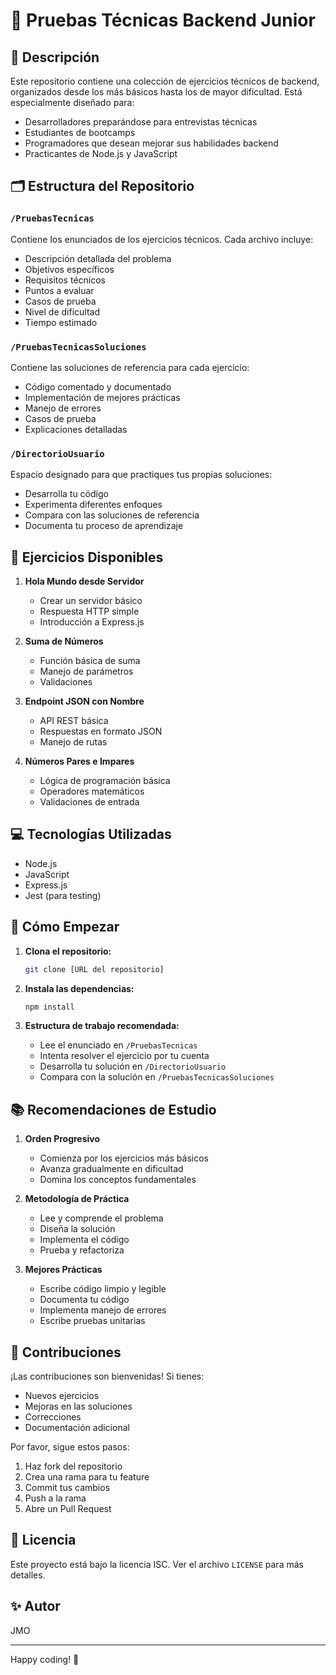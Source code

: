 # 🚀 Pruebas Técnicas Backend Junior

## 📝 Descripción
Este repositorio contiene una colección de ejercicios técnicos de backend, organizados desde los más básicos hasta los de mayor dificultad. Está especialmente diseñado para:
- Desarrolladores preparándose para entrevistas técnicas
- Estudiantes de bootcamps
- Programadores que desean mejorar sus habilidades backend
- Practicantes de Node.js y JavaScript

## 🗂️ Estructura del Repositorio

### `/PruebasTecnicas`
Contiene los enunciados de los ejercicios técnicos. Cada archivo incluye:
- Descripción detallada del problema
- Objetivos específicos
- Requisitos técnicos
- Puntos a evaluar
- Casos de prueba
- Nivel de dificultad
- Tiempo estimado

### `/PruebasTecnicasSoluciones`
Contiene las soluciones de referencia para cada ejercicio:
- Código comentado y documentado
- Implementación de mejores prácticas
- Manejo de errores
- Casos de prueba
- Explicaciones detalladas

### `/DirectorioUsuario`
Espacio designado para que practiques tus propias soluciones:
- Desarrolla tu código
- Experimenta diferentes enfoques
- Compara con las soluciones de referencia
- Documenta tu proceso de aprendizaje

## 🎯 Ejercicios Disponibles

1. **Hola Mundo desde Servidor**
   - Crear un servidor básico
   - Respuesta HTTP simple
   - Introducción a Express.js

2. **Suma de Números**
   - Función básica de suma
   - Manejo de parámetros
   - Validaciones

3. **Endpoint JSON con Nombre**
   - API REST básica
   - Respuestas en formato JSON
   - Manejo de rutas

4. **Números Pares e Impares**
   - Lógica de programación básica
   - Operadores matemáticos
   - Validaciones de entrada

## 💻 Tecnologías Utilizadas
- Node.js
- JavaScript
- Express.js
- Jest (para testing)

## 🚦 Cómo Empezar

1. **Clona el repositorio:**
   ```bash
   git clone [URL del repositorio]
   ```

2. **Instala las dependencias:**
   ```bash
   npm install
   ```

3. **Estructura de trabajo recomendada:**
   - Lee el enunciado en `/PruebasTecnicas`
   - Intenta resolver el ejercicio por tu cuenta
   - Desarrolla tu solución en `/DirectorioUsuario`
   - Compara con la solución en `/PruebasTecnicasSoluciones`

## 📚 Recomendaciones de Estudio

1. **Orden Progresivo**
   - Comienza por los ejercicios más básicos
   - Avanza gradualmente en dificultad
   - Domina los conceptos fundamentales

2. **Metodología de Práctica**
   - Lee y comprende el problema
   - Diseña la solución
   - Implementa el código
   - Prueba y refactoriza

3. **Mejores Prácticas**
   - Escribe código limpio y legible
   - Documenta tu código
   - Implementa manejo de errores
   - Escribe pruebas unitarias

## 🤝 Contribuciones
¡Las contribuciones son bienvenidas! Si tienes:
- Nuevos ejercicios
- Mejoras en las soluciones
- Correcciones
- Documentación adicional

Por favor, sigue estos pasos:
1. Haz fork del repositorio
2. Crea una rama para tu feature
3. Commit tus cambios
4. Push a la rama
5. Abre un Pull Request

## 📜 Licencia
Este proyecto está bajo la licencia ISC. Ver el archivo `LICENSE` para más detalles.

## ✨ Autor
JMO

---
Happy coding! 🚀 